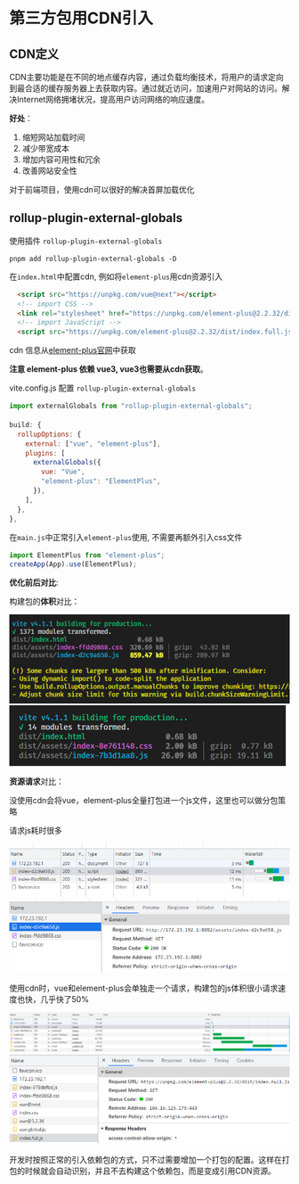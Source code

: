 # 第三方包用CDN引入

## CDN定义

CDN主要功能是在不同的地点缓存内容，通过负载均衡技术，将用户的请求定向到最合适的缓存服务器上去获取内容。通过就近访问，加速用户对网站的访问。解决Internet网络拥堵状况，提高用户访问网络的响应速度。

**好处**：

1. 缩短网站加载时间
2. 减少带宽成本
3. 增加内容可用性和冗余
4. 改善网站安全性

对于前端项目，使用cdn可以很好的解决首屏加载优化

## rollup-plugin-external-globals

使用插件 `rollup-plugin-external-globals`

```shell
pnpm add rollup-plugin-external-globals -D
```

在`index.html`中配置cdn, 例如将`element-plus`用cdn资源引入

```html
  <script src="https://unpkg.com/vue@next"></script>
  <!-- import CSS -->
  <link rel="stylesheet" href="https://unpkg.com/element-plus@2.2.32/dist/index.css" />
  <!-- import JavaScript -->
  <script src="https://unpkg.com/element-plus@2.2.32/dist/index.full.js"></script>
```

cdn 信息从[element-plus官网](https://element-plus.org/zh-CN/guide/installation.html#%E6%B5%8F%E8%A7%88%E5%99%A8%E7%9B%B4%E6%8E%A5%E5%BC%95%E5%85%A5)中获取

**注意 element-plus 依赖 vue3, vue3也需要从cdn获取**。

vite.config.js 配置 `rollup-plugin-external-globals`

```js
import externalGlobals from "rollup-plugin-external-globals";

build: {
  rollupOptions: {
    external: ["vue", "element-plus"],
    plugins: [
      externalGlobals({
        vue: "Vue",
        "element-plus": "ElementPlus",
      }),
    ],
  },
},
```

在`main.js`中正常引入`element-plus`使用, 不需要再额外引入css文件

```js
import ElementPlus from "element-plus";
createApp(App).use(ElementPlus);
```

**优化前后对比**:

构建包的**体积**对比：

![cdn](./assets/cdn/2.png)
![cdn](./assets/cdn/1.png)

**资源请求**对比：

没使用cdn会将vue，element-plus全量打包进一个js文件，这里也可以做分包策略

请求js耗时很多

![cdn](./assets/cdn/5.png)
![cdn](./assets/cdn/6.png)

使用cdn时，vue和element-plus会单独走一个请求，构建包的js体积很小请求速度也快，几乎快了50%

![cdn](./assets/cdn/3.png)
![cdn](./assets/cdn/4.png)

开发时按照正常的引入依赖包的方式，只不过需要增加一个打包的配置。这样在打包的时候就会自动识别，并且不去构建这个依赖包，而是变成引用CDN资源。
